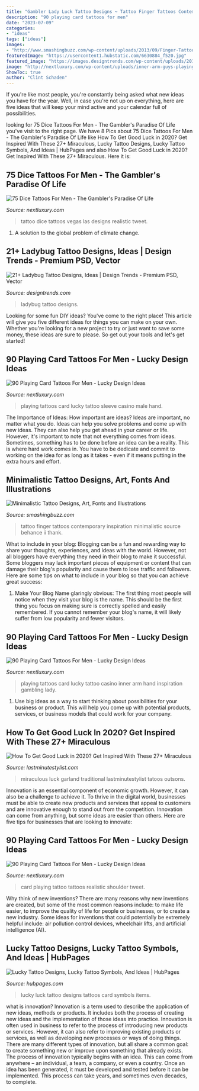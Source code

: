 ```yaml
---
title: "Gambler Lady Luck Tattoo Designs ~ Tattoo Finger Tattoos Contemporary Inspiration Minimalistic Source Behance Ii Thank"
description: "90 playing card tattoos for men"
date: "2023-07-09"
categories:
- "ideas"
tags: ["ideas"]
images:
- "http://www.smashingbuzz.com/wp-content/uploads/2013/09/Finger-Tattoo..jpg"
featuredImage: "https://usercontent1.hubstatic.com/6630884_f520.jpg"
featured_image: "https://images.designtrends.com/wp-content/uploads/2016/08/09180132/Black-Ladybug-Tattoo-for-Men.jpg"
image: "http://nextluxury.com/wp-content/uploads/inner-arm-guys-playing-card-tattoo-inspiration.jpg"
ShowToc: true
author: "Clint Schaden"
---
```



If you're like most people, you're constantly being asked what new ideas you have for the year. Well, in case you're not up on everything, here are five ideas that will keep your mind active and your calendar full of possibilities. 

	

		
looking for 75 Dice Tattoos For Men - The Gambler&#039;s Paradise Of Life you've visit to the right page. We have 8 Pics about 75 Dice Tattoos For Men - The Gambler&#039;s Paradise Of Life like How To Get Good Luck in 2020? Get Inspired With These 27+ Miraculous, Lucky Tattoo Designs, Lucky Tattoo Symbols, And Ideas | HubPages and also How To Get Good Luck in 2020? Get Inspired With These 27+ Miraculous. Here it is:
		
    
## 75 Dice Tattoos For Men - The Gambler&#039;s Paradise Of Life

<img loading=lazy src="http://nextluxury.com/wp-content/uploads/simple-realistic-las-vegas-dice-tattoo-for-men.jpg" onerror="this.onerror=null;this.src='https://tse2.mm.bing.net/th?id=OIP.8mJd5Zz6NMaU4HlDb-ve_QHaGs&amp;pid=15.1';" alt="75 Dice Tattoos For Men - The Gambler&#039;s Paradise Of Life">

_Source: nextluxury.com_

>tattoo dice tattoos vegas las designs realistic tweet. 

	

1. A solution to the global problem of climate change.

    
## 21+ Ladybug Tattoo Designs, Ideas | Design Trends - Premium PSD, Vector

<img loading=lazy src="https://images.designtrends.com/wp-content/uploads/2016/08/09180132/Black-Ladybug-Tattoo-for-Men.jpg" onerror="this.onerror=null;this.src='https://tse1.mm.bing.net/th?id=OIP.EzyUpY83RkHmMnYN-cSrkAHaHa&amp;pid=15.1';" alt="21+ Ladybug Tattoo Designs, Ideas | Design Trends - Premium PSD, Vector">

_Source: designtrends.com_

>ladybug tattoo designs. 

	

Looking for some fun DIY ideas? You've come to the right place! This article will give you five different ideas for things you can make on your own. Whether you're looking for a new project to try or just want to save some money, these ideas are sure to please. So get out your tools and let's get started!

    
## 90 Playing Card Tattoos For Men - Lucky Design Ideas

<img loading=lazy src="http://nextluxury.com/wp-content/uploads/full-sleeve-playing-card-male-tattoo-ideas.jpg" onerror="this.onerror=null;this.src='https://tse1.mm.bing.net/th?id=OIP.kCh2-wgnRI78XyVl1ELa-gHaHa&amp;pid=15.1';" alt="90 Playing Card Tattoos For Men - Lucky Design Ideas">

_Source: nextluxury.com_

>playing tattoos card lucky tattoo sleeve casino male hand. 

	

The Importance of Ideas: How important are ideas?
Ideas are important, no matter what you do. Ideas can help you solve problems and come up with new ideas. They can also help you get ahead in your career or life.
However, it's important to note that not everything comes from ideas. Sometimes, something has to be done before an idea can be a reality. This is where hard work comes in. You have to be dedicate and commit to working on the idea for as long as it takes - even if it means putting in the extra hours and effort.

    
## Minimalistic Tattoo Designs, Art, Fonts And Illustrations

<img loading=lazy src="http://www.smashingbuzz.com/wp-content/uploads/2013/09/Finger-Tattoo..jpg" onerror="this.onerror=null;this.src='https://tse2.mm.bing.net/th?id=OIP.673jYDpWINSEcSBcmp3A4gHaLJ&amp;pid=15.1';" alt="Minimalistic Tattoo Designs, Art, Fonts and Illustrations">

_Source: smashingbuzz.com_

>tattoo finger tattoos contemporary inspiration minimalistic source behance ii thank. 

	

What to include in your blog:
Blogging can be a fun and rewarding way to share your thoughts, experiences, and ideas with the world. However, not all bloggers have everything they need in their blog to make it successful. Some bloggers may lack important pieces of equipment or content that can damage their blog's popularity and cause them to lose traffic and followers. Here are some tips on what to include in your blog so that you can achieve great success:
1. Make Your Blog Name glaringly obvious: The first thing most people will notice when they visit your blog is the name. This should be the first thing you focus on making sure is correctly spelled and easily remembered. If you cannot remember your blog's name, it will likely suffer from low popularity and fewer visitors.


    
## 90 Playing Card Tattoos For Men - Lucky Design Ideas

<img loading=lazy src="http://nextluxury.com/wp-content/uploads/inner-arm-guys-playing-card-tattoo-inspiration.jpg" onerror="this.onerror=null;this.src='https://tse3.mm.bing.net/th?id=OIP.L44I4qllC6IQj52s0lJErwHaHa&amp;pid=15.1';" alt="90 Playing Card Tattoos For Men - Lucky Design Ideas">

_Source: nextluxury.com_

>playing tattoos card lucky tattoo casino inner arm hand inspiration gambling lady. 

	

1. Use big ideas as a way to start thinking about possibilities for your business or product. This will help you come up with potential products, services, or business models that could work for your company. 

    
## How To Get Good Luck In 2020? Get Inspired With These 27+ Miraculous

<img loading=lazy src="https://lastminutestylist.com/wp-content/uploads/2020/06/20200605_5eda37ec45d80.jpg" onerror="this.onerror=null;this.src='https://tse3.mm.bing.net/th?id=OIP.8ZSLABXEyFE8j_7nTZV4nQHaHa&amp;pid=15.1';" alt="How To Get Good Luck in 2020? Get Inspired With These 27+ Miraculous">

_Source: lastminutestylist.com_

>miraculous luck garland traditional lastminutestylist tatoos outsons. 

	

Innovation is an essential component of economic growth. However, it can also be a challenge to achieve it. To thrive in the digital world, businesses must be able to create new products and services that appeal to customers and are innovative enough to stand out from the competition. Innovation can come from anything, but some ideas are easier than others. Here are five tips for businesses that are looking to innovate:

    
## 90 Playing Card Tattoos For Men - Lucky Design Ideas

<img loading=lazy src="http://nextluxury.com/wp-content/uploads/realistic-shoulder-playing-card-male-tattoo-ideas.jpg" onerror="this.onerror=null;this.src='https://tse1.mm.bing.net/th?id=OIP._c2gppBQEkmYrZICKZsMAgHaGm&amp;pid=15.1';" alt="90 Playing Card Tattoos For Men - Lucky Design Ideas">

_Source: nextluxury.com_

>card playing tattoo tattoos realistic shoulder tweet. 

	

Why think of new inventions?
There are many reasons why new inventions are created, but some of the most common reasons include: to make life easier, to improve the quality of life for people or businesses, or to create a new industry. Some ideas for inventions that could potentially be extremely helpful include: air pollution control devices, wheelchair lifts, and artificial intelligence (AI).

    
## Lucky Tattoo Designs, Lucky Tattoo Symbols, And Ideas | HubPages

<img loading=lazy src="https://usercontent1.hubstatic.com/6630884_f520.jpg" onerror="this.onerror=null;this.src='https://tse1.mm.bing.net/th?id=OIP.cBkYuZ2x_KYj_Og5FnZ4cQHaJ4&amp;pid=15.1';" alt="Lucky Tattoo Designs, Lucky Tattoo Symbols, And Ideas | HubPages">

_Source: hubpages.com_

>lucky luck tattoo designs tattoos card symbols items. 

	

what is innovation?
Innovation is a term used to describe the application of new ideas, methods or products. It includes both the process of creating new ideas and the implementation of those ideas into practice. Innovation is often used in business to refer to the process of introducing new products or services. However, it can also refer to improving existing products or services, as well as developing new processes or ways of doing things.
There are many different types of innovation, but all share a common goal: to create something new or improve upon something that already exists. The process of innovation typically begins with an idea. This can come from anywhere – an individual, a team, a company, or even a country. Once an idea has been generated, it must be developed and tested before it can be implemented. This process can take years, and sometimes even decades, to complete.

